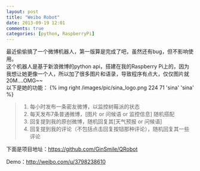 ```yaml
---
layout: post
title: "Weibo Robot"
date: 2013-09-19 12:01
comments: true
categories: [python, RaspberryPi]
---
```



最近偷偷搞了一个微博机器人，第一版算是完成了吧，虽然还有bug，但不影响使用。    
这个机器人是基于新浪微博的python api，搭建在我的Raspberry Pi上的，因为我想让她更像一个人，所以加了很多图片和语录，导致程序有点大，仅仅图片就20M....OMG~~    
以下是她的功能：
{% img right /images/pic/sina_logo.png 224 71 'sina' 'sina' %}
>1. 每小时发布一条密友微博，以监控树莓派的状态
>2. 每天发布7条普通微博，[图片 or 问候语 or 监控信息] 随机搭配
>3. 回复提到我的原创微博，随机回复其[天气预报 or 问候语]
>4. 回复提到我的评论（不包括点击回复按钮那种评论），随机回复其一些评论
<!--more-->
下面是项目地址：https://github.com/GinSmile/QRobot   
   
Demo：http://weibo.com/u/3798238610


